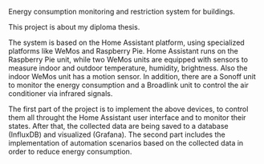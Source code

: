 Energy consumption monitoring and restriction system for buildings.

This project is about my diploma thesis.

The system is based on the Home Assistant platform, using specialized platforms like WeMos and Raspberry Pie.
Home Assistant runs on the Raspberry Pie unit, while two WeMos units are equipped with sensors to measure indoor and outdoor
 temperature, humidity, brightness. Also the indoor WeMos unit has a motion sensor. In addition, there are a Sonoff unit to monitor
 the energy consumption and a Broadlink unit to control the air conditioner via infrared signals.

 The first part of the project is to implement the above devices, to control them all throught the Home Assistant user interface and to 
 monitor their states. After that, the collected data are being saved to a database (InfluxDB) and visualized (Grafana).
 The second part includes the implementation of automation scenarios based on the collected data in order to reduce energy consumption.
